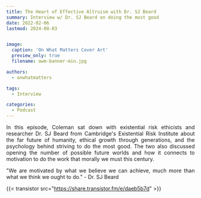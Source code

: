 ```yaml
---
title: The Heart of Effective Altruism with Dr. SJ Beard
summary: Interview w/ Dr. SJ Beard on doing the most good
date: 2022-02-06
lastmod: 2024-08-03


image:
  caption: 'On What Matters Cover Art'
  preview_only: true
  filename: owm-banner-min.jpg

authors:
  - onwhatmatters

tags:
  - Interview

categories: 
  - Podcast
---
```


<div style="text-align: justify">
In this episode, Coleman sat down with existential risk ethicists and researcher Dr. SJ Beard from Cambridge's Existential Risk Institute about the far future of humanity, ethical growth through generations, and the psychology behind striving to do the most good. The two also discussed opening the number of possible future worlds and how it connects to motivation to do the work that morally we must this century. 

"We are motivated by what we believe we can achieve, much more than what we think we ought to do." - Dr. SJ Beard

{{< transistor src="https://share.transistor.fm/e/daeb5b7d" >}}
</div>